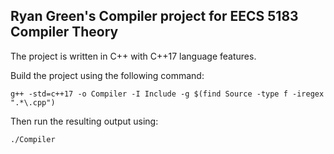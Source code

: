 ## Ryan Green's Compiler project for EECS 5183 Compiler Theory

The project is written in C++ with C++17 language features.

Build the project using the following command:

`g++ -std=c++17 -o Compiler -I Include -g $(find Source -type f -iregex ".*\.cpp")`

Then run the resulting output using:

`./Compiler`